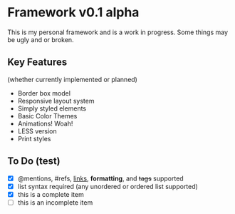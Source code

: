 Framework v0.1 alpha
=====
This is my personal framework and is a work in progress. Some things may be ugly and or broken.

Key Features
-----
(whether currently implemented or planned)

* Border box model
* Responsive layout system
* Simply styled elements
* Basic Color Themes
* Animations! Woah!
* LESS version
* Print styles

To Do (test)
-----
- [x] @mentions, #refs, [links](), **formatting**, and <del>tags</del> supported
- [x] list syntax required (any unordered or ordered list supported)
- [x] this is a complete item
- [ ] this is an incomplete item